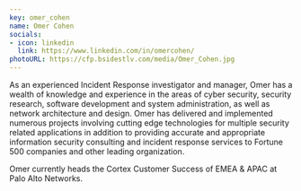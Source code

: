 ```yaml
---
key: omer_cohen
name: Omer Cohen
socials:
- icon: linkedin
  link: https://www.linkedin.com/in/omercohen/
photoURL: https://cfp.bsidestlv.com/media/Omer_Cohen.jpg
---
```


As an experienced Incident Response investigator and manager, Omer has a wealth of knowledge and experience in the areas of cyber security, security research, software development and system administration, as well as network architecture and design. Omer has delivered and implemented numerous projects involving cutting edge technologies for multiple security related applications in addition to providing accurate and appropriate information security consulting and incident response services to Fortune 500 companies and other leading organization.

Omer currently heads the Cortex Customer Success of EMEA & APAC at Palo Alto Networks.
